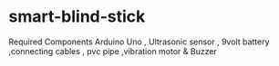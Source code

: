 # smart-blind-stick
Required Components 
Arduino Uno , Ultrasonic sensor , 9volt battery ,connecting cables , pvc pipe ,vibration motor & Buzzer
